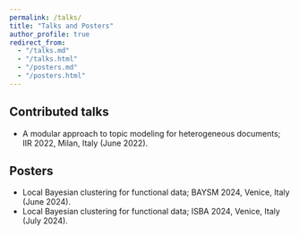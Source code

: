 ```yaml
---
permalink: /talks/
title: "Talks and Posters"
author_profile: true
redirect_from: 
  - "/talks.md"
  - "/talks.html"
  - "/posters.md"
  - "/posters.html"
---
```


Contributed talks
------

* A modular approach to topic modeling for heterogeneous documents; IIR 2022, Milan, Italy (June 2022).

Posters
------

* Local Bayesian clustering for functional data; BAYSM 2024, Venice, Italy (June 2024).
* Local Bayesian clustering for functional data; ISBA 2024, Venice, Italy (July 2024).

